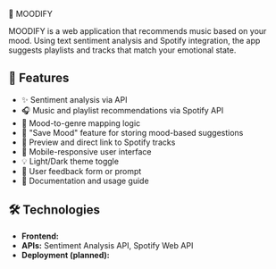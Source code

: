 🎵 MOODIFY

MOODIFY is a web application that recommends music based on your mood. Using text sentiment analysis and Spotify integration, the app suggests playlists and tracks that match your emotional state.

## 🚀 Features

- ✨ Sentiment analysis via API
- 🎧 Music and playlist recommendations via Spotify API
- 🎵 Mood-to-genre mapping logic
- 💾 "Save Mood" feature for storing mood-based suggestions
- 🔗 Preview and direct link to Spotify tracks
- 📱 Mobile-responsive user interface
- 💡 Light/Dark theme toggle
- 📝 User feedback form or prompt
- 📄 Documentation and usage guide

## 🛠️ Technologies

- **Frontend:** 
- **APIs:** Sentiment Analysis API, Spotify Web API
- **Deployment (planned):** 
